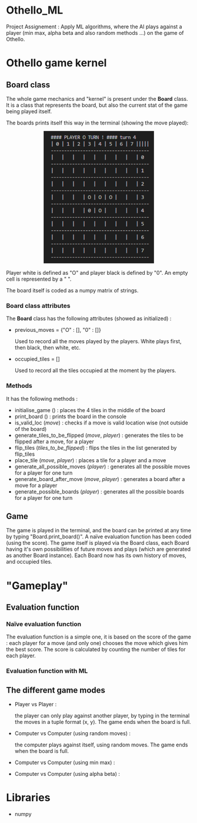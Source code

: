 # Othello_ML

Project Assignement : Apply ML algorithms, where the AI plays against a player (min max, alpha beta and also random methods ...) on the game of Othello.

# Othello game kernel
## Board class

The whole game mechanics and "kernel" is present under the __Board__ class. It is a class that represents the board, but also the current stat of the game being played itself. 

The boards prints itself this way in the terminal (showing the move played):

<p align="center">
<img src="https://raw.githubusercontent.com/J-ally/Othello_ML/main/Images/2022-11-11%2014_47_00-Window.png"  width="300"/>
</p>

Player white is defined as "O" and player black is defined by "0". An empty cell is represented by a " ".

The board itself is coded as a numpy matrix of strings.
### Board class attributes

The __Board__ class has the following attributes (showed as initialized) :
- previous_moves = {"O" : [], "0" : []}

    Used to record all the moves played by the players. White plays first, then black, then white, etc.
- occupied_tiles = [] 
    
    Used to record all the tiles occupied at the moment by the players. 
### Methods
It has the following methods :

- initialise_game () : places the 4 tiles in the middle of the board
- print_board () : prints the board in the console
- is_valid_loc (_move_) : checks if a move is valid location wise (not outside of the board)
- generate_tiles_to_be_flipped (_move_, _player_) : generates the tiles to be flipped after a move, for a player
- flip_tiles (_tiles_to_be_flipped_) : flips the tiles in the list generated by flip_tiles
- place_tile (_move_, _player_) : places a tile for a player and a move
- generate_all_possible_moves (_player_) : generates all the possible moves for a player for one turn
- generate_board_after_move (_move_, _player_) : generates a board after a move for a player
- generate_possible_boards (_player_) : generates all the possible boards for a player for one turn

## Game

The game is played in the terminal, and the board can be printed at any time by typing "Board.print_board()". 
A naïve evaluation function has been coded (using the score).
The game itself is played via the Board class, each Board having it's own possibilities of future moves and plays (which are generated as another Board instance).
Each Board now has its own history of moves, and occupied tiles.

# "Gameplay"

## Evaluation function

### Naïve evaluation function
The evaluation function is a simple one, it is based on the score of the game : each player for a move (and only one) chooses the move which gives him the best score. The score is calculated by counting the number of tiles for each player.

### Evaluation function with ML

## The different game modes
- Player vs Player : 

    the player can only play against another player, by typing in the terminal the moves in a tuple format (x, y). The game ends when the board is full.

- Computer vs Computer (using random moves) :

    the computer plays against itself, using random moves. The game ends when the board is full.

- Computer vs Computer (using min max) :

- Computer vs Computer (using alpha beta) :



# Libraries

- numpy